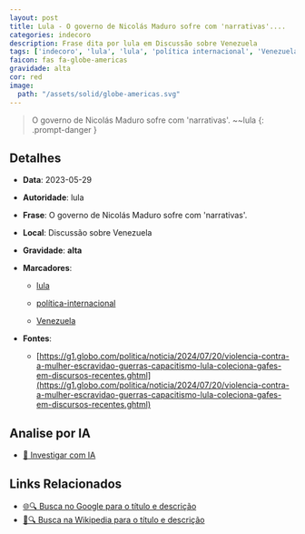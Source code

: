 ```yaml
---
layout: post
title: Lula - O governo de Nicolás Maduro sofre com 'narrativas'....
categories: indecoro
description: Frase dita por lula em Discussão sobre Venezuela
tags: ['indecoro', 'lula', 'lula', 'política internacional', 'Venezuela']
faicon: fas fa-globe-americas
gravidade: alta
cor: red
image:
  path: "/assets/solid/globe-americas.svg"
---
```


> O governo de Nicolás Maduro sofre com 'narrativas'. ~~lula
{: .prompt-danger }

## Detalhes
- **Data**: 2023-05-29
- **Autoridade**: lula
- **Frase**: O governo de Nicolás Maduro sofre com 'narrativas'.
- **Local**: Discussão sobre Venezuela
- **Gravidade**: **alta** <i class="fas fa-globe-americas"></i>

- **Marcadores**: 

   - [lula](/tags/lula/)

   - [política-internacional](/tags/política-internacional/)

   - [Venezuela](/tags/Venezuela/)
- **Fontes**:
  - [https://g1.globo.com/politica/noticia/2024/07/20/violencia-contra-a-mulher-escravidao-guerras-capacitismo-lula-coleciona-gafes-em-discursos-recentes.ghtml](https://g1.globo.com/politica/noticia/2024/07/20/violencia-contra-a-mulher-escravidao-guerras-capacitismo-lula-coleciona-gafes-em-discursos-recentes.ghtml)

## Analise por IA
- [🤖 Investigar com IA](https://www.perplexity.ai/search?q=%22lula%22%2BO%20governo%20de%20Nicol%C3%A1s%20Maduro%20sofre%20com%20%27narrativas%27.%2BDiscuss%C3%A3o%20sobre%20Venezuela)

## Links Relacionados
- [🌐🔍 Busca no Google para o título e descrição](https://www.google.com/search?q=%22lula%22%2BO%20governo%20de%20Nicol%C3%A1s%20Maduro%20sofre%20com%20%27narrativas%27.%2BDiscuss%C3%A3o%20sobre%20Venezuela)
- [📖🔍 Busca na Wikipedia para o título e descrição](https://pt.wikipedia.org/w/index.php?search=%22lula%22%2BO%20governo%20de%20Nicol%C3%A1s%20Maduro%20sofre%20com%20%27narrativas%27.%2BDiscuss%C3%A3o%20sobre%20Venezuela)

